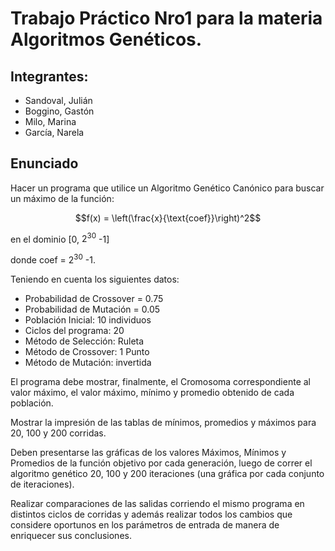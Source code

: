 # Trabajo Práctico Nro1 para la materia Algoritmos Genéticos.

## Integrantes:

- Sandoval, Julián
- Boggino, Gastón
- Milo, Marina
- García, Narela

## Enunciado

Hacer un programa que utilice un Algoritmo Genético Canónico para buscar un máximo de la función:
    
$$f(x) = \left(\frac{x}{\text{coef}}\right)^2$$

en el dominio [0, $2^{30}$ -1] 

donde coef = $2^{30}$ -1.

Teniendo en cuenta los siguientes datos:
  - Probabilidad de Crossover = 0.75
  - Probabilidad de Mutación = 0.05
  - Población Inicial: 10 individuos
  - Ciclos del programa: 20
  - Método de Selección: Ruleta
  - Método de Crossover: 1 Punto
  - Método de Mutación: invertida

El programa debe mostrar, finalmente, el Cromosoma correspondiente al valor máximo, el valor máximo, mínimo y promedio obtenido de cada población.

Mostrar la impresión de las tablas de mínimos, promedios y máximos para 20, 100 y 200 corridas.

Deben presentarse las gráficas de los valores Máximos, Mínimos y Promedios de la función objetivo por cada generación, luego de correr el algoritmo genético 20, 100 y 200 iteraciones (una gráfica por cada conjunto de iteraciones).

Realizar comparaciones de las salidas corriendo el mismo programa en distintos ciclos de corridas y además realizar todos los cambios que considere oportunos en los parámetros de entrada de manera de enriquecer sus conclusiones.
